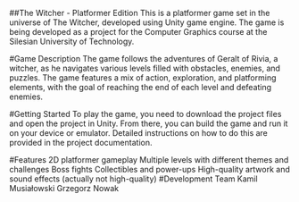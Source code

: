 ##The Witcher - Platformer Edition
This is a platformer game set in the universe of The Witcher, developed using Unity game engine. The game is being developed as a project for the Computer Graphics course at the Silesian University of Technology.

#Game Description
The game follows the adventures of Geralt of Rivia, a witcher, as he navigates various levels filled with obstacles, enemies, and puzzles. The game features a mix of action, exploration, and platforming elements, with the goal of reaching the end of each level and defeating enemies.

#Getting Started
To play the game, you need to download the project files and open the project in Unity. From there, you can build the game and run it on your device or emulator. Detailed instructions on how to do this are provided in the project documentation.

#Features
2D platformer gameplay
Multiple levels with different themes and challenges
Boss fights
Collectibles and power-ups
High-quality artwork and sound effects (actually not high-quality)
#Development Team
Kamil Musiałowski
Grzegorz Nowak
